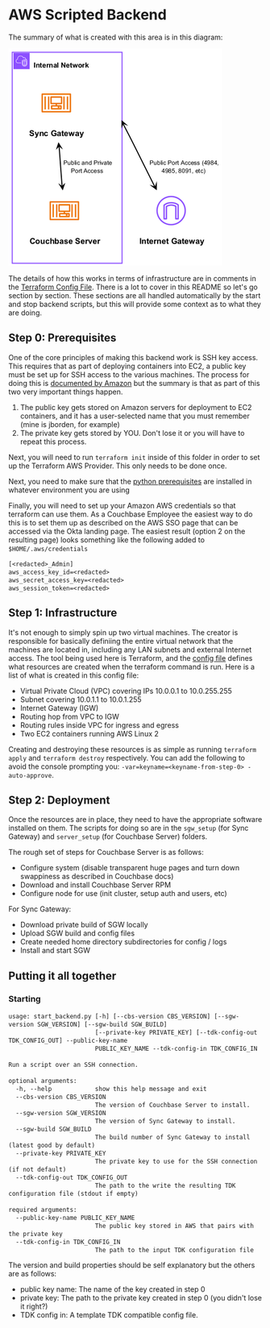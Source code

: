 # AWS Scripted Backend

The summary of what is created with this area is in this diagram:

![Architecture Diagram](diagrams/Architecture.png)

The details of how this works in terms of infrastructure are in comments in the [Terraform Config File](./main.tf).  There is a lot to cover in this README so let's go section by section.  These sections are all handled automatically by the start and stop backend scripts, but this will provide some context as to what they are doing.

## Step 0: Prerequisites

One of the core principles of making this backend work is SSH key access.  This requires that as part of deploying containers into EC2, a public key must be set up for SSH access to the various machines.  The process for doing this is [documented by Amazon](https://docs.aws.amazon.com/AWSEC2/latest/UserGuide/create-key-pairs.html) but the summary is that as part of this two very important things happen.

1. The public key gets stored on Amazon servers for deployment to EC2 containers, and it has a user-selected name that you must remember (mine is jborden, for example)
2. The private key gets stored by YOU.  Don't lose it or you will have to repeat this process.

Next, you will need to run `terraform init` inside of this folder in order to set up the Terraform AWS Provider.  This only needs to be done once.

Next, you need to make sure that the [python prerequisites](./requirements.txt) are installed in whatever environment you are using

Finally, you will need to set up your Amazon AWS credentials so that terraform can use them.  As a Couchbase Employee the easiest way to do this is to set them up as described on the AWS SSO page that can be accessed via the Okta landing page.  The easiest result (option 2 on the resulting page) looks something like the following added to `$HOME/.aws/credentials`

```
[<redacted>_Admin]
aws_access_key_id=<redacted>
aws_secret_access_key=<redacted>
aws_session_token=<redacted>
```

## Step 1: Infrastructure

It's not enough to simply spin up two virtual machines.  The creator is responsible for basically definiing the entire virtual network that the machines are located in, including any LAN subnets and external Internet access.  The tool being used here is Terraform, and the [config file](./main.tf) defines what resources are created when the terraform command is run.  Here is a list of what is created in this config file:

- Virtual Private Cloud (VPC) covering IPs 10.0.0.1 to 10.0.255.255
- Subnet covering 10.0.1.1 to 10.0.1.255
- Internet Gateway (IGW)
- Routing hop from VPC to IGW
- Routing rules inside VPC for ingress and egress
- Two EC2 containers running AWS Linux 2

Creating and destroying these resources is as simple as running `terraform apply` and `terraform destroy` respectively.  You can add the following to avoid the console prompting you:  `-var=keyname=<keyname-from-step-0> -auto-approve`.

## Step 2: Deployment

Once the resources are in place, they need to have the appropriate software installed on them.  The scripts for doing so are in the `sgw_setup` (for Sync Gateway) and `server_setup` (for Couchbase Server) folders.  

The rough set of steps for Couchbase Server is as follows:

- Configure system (disable transparent huge pages and turn down swappiness as described in Couchbase docs)
- Download and install Couchbase Server RPM
- Configure node for use (init cluster, setup auth and users, etc)

For Sync Gateway:

- Download private build of SGW locally
- Upload SGW build and config files
- Create needed home directory subdirectories for config / logs
- Install and start SGW

## Putting it all together

### Starting

```
usage: start_backend.py [-h] [--cbs-version CBS_VERSION] [--sgw-version SGW_VERSION] [--sgw-build SGW_BUILD]
                        [--private-key PRIVATE_KEY] [--tdk-config-out TDK_CONFIG_OUT] --public-key-name
                        PUBLIC_KEY_NAME --tdk-config-in TDK_CONFIG_IN

Run a script over an SSH connection.

optional arguments:
  -h, --help            show this help message and exit
  --cbs-version CBS_VERSION
                        The version of Couchbase Server to install.
  --sgw-version SGW_VERSION
                        The version of Sync Gateway to install.
  --sgw-build SGW_BUILD
                        The build number of Sync Gateway to install (latest good by default)
  --private-key PRIVATE_KEY
                        The private key to use for the SSH connection (if not default)
  --tdk-config-out TDK_CONFIG_OUT
                        The path to the write the resulting TDK configuration file (stdout if empty)

required arguments:
  --public-key-name PUBLIC_KEY_NAME
                        The public key stored in AWS that pairs with the private key
  --tdk-config-in TDK_CONFIG_IN
                        The path to the input TDK configuration file
```

The version and build properties should be self explanatory but the others are as follows:

- public key name: The name of the key created in step 0
- private key: The path to the private key created in step 0 (you didn't lose it right?)
- TDK config in: A template TDK compatible config file.  